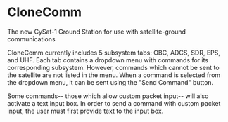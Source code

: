 # CloneComm
The new CySat-1 Ground Station for use with satellite-ground communications

CloneComm currently includes 5 subsystem tabs: OBC, ADCS, SDR, EPS, and UHF. Each tab contains a dropdown menu with commands for its corresponding subsystem. However, commands which cannot be sent to the satellite are not listed in the menu. When a command is selected from the dropdown menu, it can be sent using the "Send Command" button.

Some commands-- those which allow custom packet input-- will also activate a text input box. In order to send a command with custom packet input, the user must first provide text to the input box.